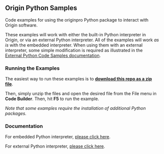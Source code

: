 ## Origin Python Samples

Code examples for using the originpro Python package to interact with Origin software.

These examples will work with either the built-in Python interpreter in Origin, or via an external Python interpreter. All of the examples will work *as is* with the embedded interpreter. When using them with an external interpreter, some simple modification is required as illustrated in the [External Python Code Samples documentation](https://www.originlab.com/doc/ExternalPython/External-Python-Code-Samples). 

### Running the Examples

The easiest way to run these examples is to [**download this repo as a zip file**](https://github.com/originlab/Python-Samples/archive/refs/heads/main.zip).

Then, simply unzip the files and open the desired file from the File menu in **Code Builder**. Then, hit **F5** to run the example.

*Note that some examples require the installation of additional Python packages.*

### Documentation

For embedded Python interpreter, [please click here](https://www.originlab.com/doc/python/Run-Python-in-Origin).

For external Python interpreter, [please click here](https://www.originlab.com/doc/ExternalPython).
